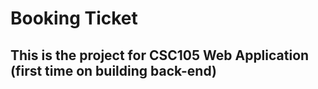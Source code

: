 # Booking Ticket
## This is the project for CSC105 Web Application (first time on building back-end)

